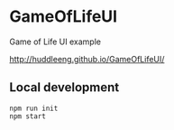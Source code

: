 GameOfLifeUI
============

Game of Life UI example

http://huddleeng.github.io/GameOfLifeUI/

## Local development
```
npm run init
npm start
```
